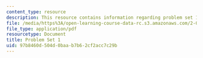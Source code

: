 ```yaml
---
content_type: resource
description: This resource contains information regarding problem set 1.
file: /media/https%3A/open-learning-course-data-rc.s3.amazonaws.com/2-086-numerical-computation-for-mechanical-engineers-fall-2012/97b8460d504d0baab7b62cf2acc7c29b_MIT2_086F12_pset1.pdf
file_type: application/pdf
resourcetype: Document
title: Problem Set 1
uid: 97b8460d-504d-0baa-b7b6-2cf2acc7c29b
---
```

